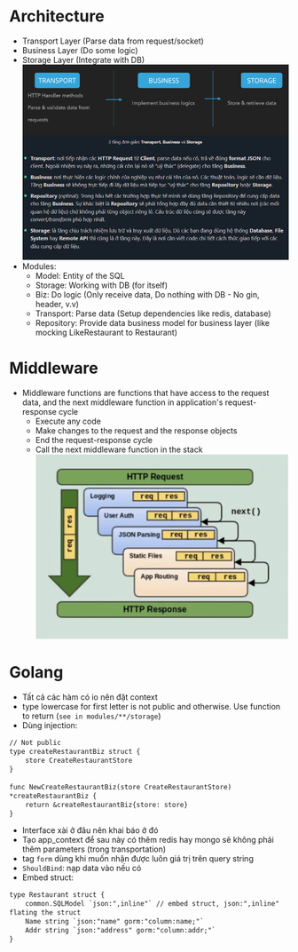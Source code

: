 # Architecture
- Transport Layer (Parse data from request/socket)
- Business Layer (Do some logic)
- Storage Layer (Integrate with DB)
![image](./public/images/go_service_architecture.png)
- Modules:
    - Model: Entity of the SQL
    - Storage: Working with DB (for itself)
    - Biz: Do logic (Only receive data, Do nothing with DB - No gin, header, v.v)
    - Transport: Parse data (Setup dependencies like redis, database)
    - Repository: Provide data business model for business layer (like mocking LikeRestaurant to Restaurant)
# Middleware
- Middleware functions are functions that have access to the request data, and the next middleware function in application's request-response cycle
    - Execute any code
    - Make changes to the request and the response objects
    - End the request-response cycle
    - Call the next middleware function in the stack
![image](./public/images/gin_middleware.png)
# Golang
- Tất cả các hàm có io nên đặt context
- type lowercase for first letter is not public and otherwise. Use function to return (`see in modules/**/storage`)
- Dùng injection:
```
// Not public
type createRestaurantBiz struct {
	store CreateRestaurantStore
}

func NewCreateRestaurantBiz(store CreateRestaurantStore) *createRestaurantBiz {
	return &createRestaurantBiz{store: store}
}
```
- Interface xài ở đâu nên khai báo ở đó
- Tạo app_context để sau này có thêm redis hay mongo sẽ không phải thêm parameters (trong transportation)
- tag `form` dùng khi muốn nhận được luôn giá trị trên query string
- `ShouldBind`: nạp data vào nếu có
- Embed struct:
```
type Restaurant struct {
	common.SQLModel `json:",inline"` // embed struct, json:",inline" flating the struct
	Name string `json:"name" gorm:"column:name;"`
	Addr string `json:"address" gorm:"column:addr;"`
}
```